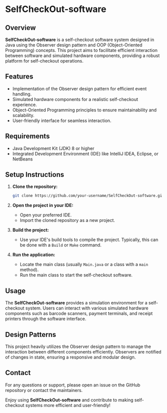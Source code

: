 # SelfCheckOut-software

## Overview
**SelfCheckOut-software** is a self-checkout software system designed in Java using the Observer design pattern and OOP (Object-Oriented Programming) concepts. This project aims to facilitate efficient interaction between software and simulated hardware components, providing a robust platform for self-checkout operations.

## Features
- Implementation of the Observer design pattern for efficient event handling.
- Simulated hardware components for a realistic self-checkout experience.
- Object-Oriented Programming principles to ensure maintainability and scalability.
- User-friendly interface for seamless interaction.

## Requirements
- Java Development Kit (JDK) 8 or higher
- Integrated Development Environment (IDE) like IntelliJ IDEA, Eclipse, or NetBeans

## Setup Instructions
1. **Clone the repository:**
    ```sh
    git clone https://github.com/your-username/SelfCheckOut-software.git
    ```
2. **Open the project in your IDE:**
    - Open your preferred IDE.
    - Import the cloned repository as a new project.

3. **Build the project:**
    - Use your IDE's build tools to compile the project. Typically, this can be done with a `Build` or `Make` command.

4. **Run the application:**
    - Locate the main class (usually `Main.java` or a class with a `main` method).
    - Run the main class to start the self-checkout software.

## Usage
The **SelfCheckOut-software** provides a simulation environment for a self-checkout system. Users can interact with various simulated hardware components such as barcode scanners, payment terminals, and receipt printers through the software interface.

## Design Patterns
This project heavily utilizes the Observer design pattern to manage the interaction between different components efficiently. Observers are notified of changes in state, ensuring a responsive and modular design.


## Contact
For any questions or support, please open an issue on the GitHub repository or contact the maintainers.

Enjoy using **SelfCheckOut-software** and contribute to making self-checkout systems more efficient and user-friendly!
